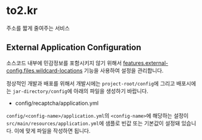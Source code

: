 # to2.kr

주소를 짧게 줄여주는 서비스

## External Application Configuration

소스코드 내부에 민감정보를 포함시키지 않기 위해서 [features.external-config.files.wildcard-locations](https://docs.spring.io/spring-boot/docs/2.5.x/reference/html/features.html#features.external-config.files.wildcard-locations) 기능을 사용하여 설정을 관리합니다.

정상적인 개발과 배포를 위해서 개발시에는 `project-root/config`에 그리고 배포시에는 `jar-directory/config`에 아래의 파일을 생성하기 바랍니다.

- config/recaptcha/application.yml

`config/<config-name>/application.yml`의 `<config-name>`에 해당하는 설정이 `src/main/resources/application.yml`에 샘플로 빈값 또는 기본값이 설정돼 있습니다. 이에 맞게 파일을 작성하면 됩니다.

